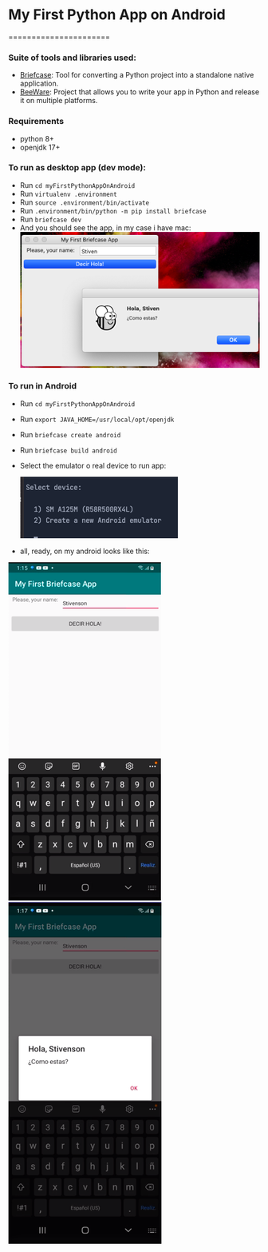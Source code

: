 # My First Python App on Android
======================

###  Suite of tools and libraries used:

- [Briefcase](https://github.com/beeware/briefcase): Tool for converting a Python project into a standalone native application.
- [BeeWare](https://beeware.org/): Project that allows you to write your app in Python and release it on multiple platforms.

### Requirements

- python 8+
- openjdk 17+

### To run as desktop app (dev mode):

- Run `cd myFirstPythonAppOnAndroid`
- Run `virtualenv .environment`
- Run `source .environment/bin/activate`
- Run `.environment/bin/python -m pip install briefcase`
- Run `briefcase dev`
- And you should see the app, in my case i have mac:
![mac app](mac_app.png)

### To run in **Android**

- Run `cd myFirstPythonAppOnAndroid`
- Run `export JAVA_HOME=/usr/local/opt/openjdk`
- Run `briefcase create android`
- Run `briefcase build android`
- Select the emulator o real device to run app:
  
  ![selection of device image](briefcase_build_android_opt.png)


- all, ready, on my android looks like this:

 ![android image 1](real_device_img_1.png)
 ![android image 2](real_device_img_2.png)
